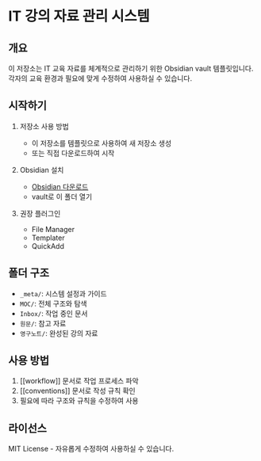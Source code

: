 # IT 강의 자료 관리 시스템

## 개요
이 저장소는 IT 교육 자료를 체계적으로 관리하기 위한 Obsidian vault 템플릿입니다.
각자의 교육 환경과 필요에 맞게 수정하여 사용하실 수 있습니다.

## 시작하기
1. 저장소 사용 방법
   - 이 저장소를 템플릿으로 사용하여 새 저장소 생성
   - 또는 직접 다운로드하여 시작

2. Obsidian 설치
   - [Obsidian 다운로드](https://obsidian.md/)
   - vault로 이 폴더 열기

3. 권장 플러그인
   - File Manager
   - Templater
   - QuickAdd

## 폴더 구조
- `_meta/`: 시스템 설정과 가이드
- `MOC/`: 전체 구조와 탐색
- `Inbox/`: 작업 중인 문서
- `원문/`: 참고 자료
- `영구노트/`: 완성된 강의 자료

## 사용 방법
1. [[workflow]] 문서로 작업 프로세스 파악
2. [[conventions]] 문서로 작성 규칙 확인
3. 필요에 따라 구조와 규칙을 수정하여 사용

## 라이선스
MIT License - 자유롭게 수정하여 사용하실 수 있습니다. 